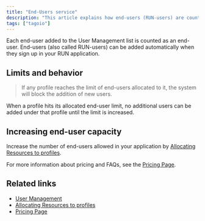 ```yaml
---
title: "End-Users service"
description: "This article explains how end-users (RUN-users) are counted in TagoIO, what happens when profile limits are reached, and how to increase the number of allowed end-users in your application."
tags: ["tagoio"]
---
```


Each end-user added to the User Management list is counted as an end-user. End-users (also called RUN-users) can be added automatically when they sign up in your RUN application.

## Limits and behavior

> If any profile reaches the limit of end-users allocated to it, the system will block the addition of new users.

When a profile hits its allocated end-user limit, no additional users can be added under that profile until the limit is increased.

## Increasing end-user capacity

Increase the number of end-users allowed in your application by [Allocating Resources to profiles](link-to-allocating-resources-to-profiles).

For more information about pricing and FAQs, see the [Pricing Page](link-to-pricing-page).

## Related links

- [User Management](link-to-user-management)
- [Allocating Resources to profiles](link-to-allocating-resources-to-profiles)
- [Pricing Page](link-to-pricing-page)